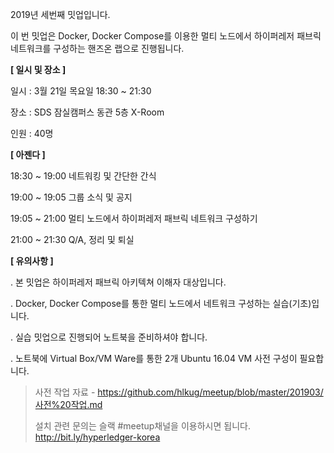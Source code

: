 2019년 세번째 밋업입니다.

이 번 밋업은 Docker, Docker Compose를 이용한 멀티 노드에서 하이퍼레저 패브릭 네트워크를 구성하는 핸즈온 랩으로 진행됩니다.



**[ 일시 및 장소 ]**

일시 : 3월 21일 목요일 18:30 ~ 21:30

장소 : SDS 잠실캠퍼스 동관 5층 X-Room

인원 : 40명



**[ 아젠다 ]**

18:30 ~ 19:00 네트워킹 및 간단한 간식

19:00 ~ 19:05 그룹 소식 및 공지

19:05 ~ 21:00 멀티 노드에서 하이퍼레저 패브릭 네트워크 구성하기

21:00 ~ 21:30 Q/A, 정리 및 퇴실



**[ 유의사항 ]**

. 본 밋업은 하이퍼레저 패브릭 아키텍쳐 이해자 대상입니다.

. Docker, Docker Compose를 통한 멀티 노드에서 네트워크 구성하는 실습(기초)입니다.

. 실습 밋업으로 진행되어 노트북을 준비하셔야 합니다.

. 노트북에 Virtual Box/VM Ware를 통한 2개 Ubuntu 16.04 VM 사전 구성이 필요합니다.

> 사전 작업 자료 - https://github.com/hlkug/meetup/blob/master/201903/사전%20작업.md
>
> 설치 관련 문의는 슬랙 #meetup채널을 이용하시면 됩니다. http://bit.ly/hyperledger-korea